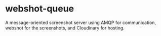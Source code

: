 webshot-queue
=============

A message-oriented screenshot server using AMQP for communication, webshot for the screenshots, and Cloudinary for hosting. 
